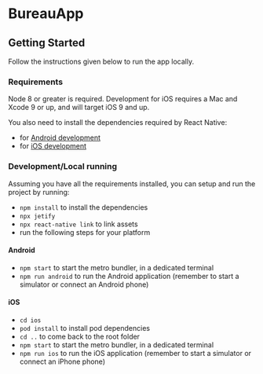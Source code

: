 # BureauApp

## Getting Started
 Follow the instructions given below to run the app locally.

### Requirements

Node 8 or greater is required. Development for iOS requires a Mac and Xcode 9 or up, and will target iOS 9 and up.

You also need to install the dependencies required by React Native:

- for [Android development](https://facebook.github.io/react-native/docs/getting-started.html#installing-dependencies-3)
- for [iOS development](https://facebook.github.io/react-native/docs/getting-started.html#installing-dependencies)

### Development/Local running

Assuming you have all the requirements installed, you can setup and run the project by running:

- `npm install` to install the dependencies
- `npx jetify`
- `npx react-native link` to link assets
- run the following steps for your platform

#### Android

- `npm start` to start the metro bundler, in a dedicated terminal
- `npm run android` to run the Android application (remember to start a simulator or connect an Android phone)

#### iOS

- `cd ios`
- `pod install` to install pod dependencies
- `cd ..` to come back to the root folder
- `npm start` to start the metro bundler, in a dedicated terminal
- `npm run ios` to run the iOS application (remember to start a simulator or connect an iPhone phone)